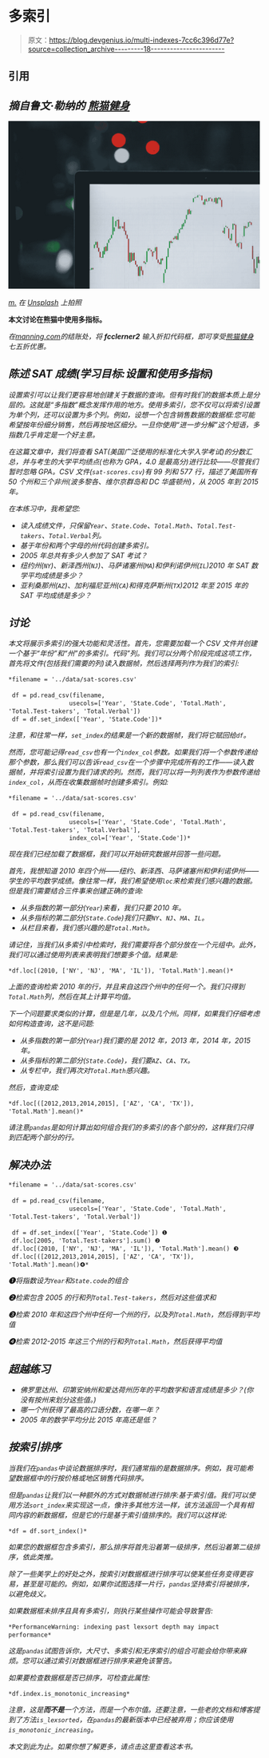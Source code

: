 # 多索引

> 原文：<https://blog.devgenius.io/multi-indexes-7cc6c396d77e?source=collection_archive---------18----------------------->

## 引用

## *摘自鲁文·勒纳的* [*熊猫健身*](https://www.manning.com/books/pandas-workout?utm_source=medium&utm_medium=referral&utm_campaign=book_lerner2_pandas_8_3_21)

*![](img/01b99a8912d3731a3d7116ab4f67c10e.png)*

*[m.](https://unsplash.com/@m_____me?utm_source=unsplash&utm_medium=referral&utm_content=creditCopyText) 在 [Unsplash](https://unsplash.com/s/photos/index?utm_source=unsplash&utm_medium=referral&utm_content=creditCopyText) 上拍照*

**本文讨论在熊猫中使用多指标。**

*在[manning.com](https://www.manning.com/books/pandas-workout?utm_source=medium&utm_medium=referral&utm_campaign=book_lerner2_pandas_8_3_21)的结账处，将 **fcclerner2** 输入折扣代码框，即可享受[*熊猫健身*](https://www.manning.com/books/pandas-workout?utm_source=medium&utm_medium=referral&utm_campaign=book_lerner2_pandas_8_3_21) 七五折优惠。*

## ***陈述 SAT 成绩(学习目标:设置和使用多指标)***

*设置索引可以让我们更容易地创建关于数据的查询。但有时我们的数据本质上是分层的。这就是“多指数”概念发挥作用的地方。使用多索引，您不仅可以将索引设置为单个列，还可以设置为多个列。例如，设想一个包含销售数据的数据框:您可能希望按年份细分销售，然后再按地区细分。一旦你使用“进一步分解”这个短语，多指数几乎肯定是一个好主意。*

*在这篇文章中，我们将查看 SAT(美国广泛使用的标准化大学入学考试)的分数汇总，并与考生的大学平均绩点(也称为 GPA，4.0 是最高分)进行比较——尽管我们暂时忽略 GPA。CSV 文件(`sat-scores.csv`)有 99 列和 577 行，描述了美国所有 50 个州和三个非州(波多黎各、维尔京群岛和 DC 华盛顿州)，从 2005 年到 2015 年。*

*在本练习中，我希望您:*

*   *读入成绩文件，只保留`Year`、`State.Code`、`Total.Math`、`Total.Test-takers`、`Total.Verbal`列。*
*   *基于年份和两个字母的州代码创建多索引。*
*   *2005 年总共有多少人参加了 SAT 考试？*
*   *纽约州(`NY`)、新泽西州(`NJ`)、马萨诸塞州(`MA`)和伊利诺伊州(`IL`)2010 年 SAT 数学平均成绩是多少？*
*   *亚利桑那州(`AZ`)、加利福尼亚州(`CA`)和得克萨斯州(`TX`)2012 年至 2015 年的 SAT 平均成绩是多少？*

## *讨论*

*本文将展示多索引的强大功能和灵活性。首先，您需要加载一个 CSV 文件并创建一个基于“年份”和“州”的多索引。代码”列。我们可以分两个阶段完成这项工作，首先将文件(包括我们需要的列)读入数据帧，然后选择两列作为我们的索引:*

```
*filename = '../data/sat-scores.csv'

 df = pd.read_csv(filename,
                 usecols=['Year', 'State.Code', 'Total.Math', 'Total.Test-takers', 'Total.Verbal'])
 df = df.set_index(['Year', 'State.Code'])*
```

*注意，和往常一样，`set_index`的结果是一个新的数据帧，我们将它赋回给`df`。*

*然而，您可能记得`read_csv`也有一个`index_col`参数。如果我们将一个参数传递给那个参数，那么我们可以告诉`read_csv`在一个步骤中完成所有的工作——读入数据帧，并将索引设置为我们请求的列。然而，我们可以将一列列表作为参数传递给`index_col`，从而在收集数据帧时创建多索引。例如:*

```
*filename = '../data/sat-scores.csv'

 df = pd.read_csv(filename,
                 usecols=['Year', 'State.Code', 'Total.Math', 'Total.Test-takers', 'Total.Verbal'],
                 index_col=['Year', 'State.Code'])*
```

*现在我们已经加载了数据框，我们可以开始研究数据并回答一些问题。*

*首先，我想知道 2010 年四个州——纽约、新泽西、马萨诸塞州和伊利诺伊州——学生的平均数学成绩。像往常一样，我们希望使用`loc`来检索我们感兴趣的数据。但是我们需要结合三件事来创建正确的查询:*

*   *从多指数的第一部分(`Year`)来看，我们只要 2010 年。*
*   *从多指标的第二部分(`State.Code`)我们只要`NY`、`NJ`、`MA`、`IL`。*
*   *从栏目来看，我们感兴趣的是`Total.Math`。*

*请记住，当我们从多索引中检索时，我们需要将各个部分放在一个元组中。此外，我们可以通过使用列表来表明我们想要多个值。结果是:*

```
*df.loc[(2010, ['NY', 'NJ', 'MA', 'IL']), 'Total.Math'].mean()*
```

*上面的查询检索 2010 年的行，并且来自这四个州中的任何一个。我们只得到`Total.Math`列，然后在其上计算平均值。*

*下一个问题要求类似的计算，但是是几年，以及几个州。同样，如果我们仔细考虑如何构造查询，这不是问题:*

*   *从多指数的第一部分(`Year`)我们要的是 2012 年，2013 年，2014 年，2015 年。*
*   *从多指标的第二部分(`State.Code`)，我们要`AZ`、`CA`、`TX`。*
*   *从专栏中，我们再次对`Total.Math`感兴趣。*

*然后，查询变成:*

```
*df.loc[([2012,2013,2014,2015], ['AZ', 'CA', 'TX']), 'Total.Math'].mean()*
```

*请注意`pandas`是如何计算出如何组合我们的多索引的各个部分的，这样我们只得到匹配两个部分的行。*

## *解决办法*

```
*filename = '../data/sat-scores.csv'

 df = pd.read_csv(filename,
                 usecols=['Year', 'State.Code', 'Total.Math', 'Total.Test-takers', 'Total.Verbal'])

 df = df.set_index(['Year', 'State.Code']) ❶
 df.loc[2005, 'Total.Test-takers'].sum() ❷
 df.loc[(2010, ['NY', 'NJ', 'MA', 'IL']), 'Total.Math'].mean() ❸
 df.loc[([2012,2013,2014,2015], ['AZ', 'CA', 'TX']), 'Total.Math'].mean()❹*
```

*❶将指数设为`Year`和`State.code`的组合*

*❷检索包含 2005 的行和列`Total.Test-takers`，然后对这些值求和*

*❸检索 2010 年和这四个州中任何一个州的行，以及列`Total.Math`，然后得到平均值*

*❹检索 2012-2015 年这三个州的行和列`Total.Math`，然后获得平均值*

## *超越练习*

*   *佛罗里达州、印第安纳州和爱达荷州历年的平均数学和语言成绩是多少？(你没有按州来划分这些值。)*
*   *哪一个州获得了最高的口语分数，在哪一年？*
*   *2005 年的数学平均分比 2015 年高还是低？*

## ***按索引排序***

*当我们在`pandas`中谈论数据排序时，我们通常指的是数据排序。例如，我可能希望数据框中的行按价格或地区销售代码排序。*

*但是`pandas`让我们以一种额外的方式对数据帧进行排序:基于索引值。我们可以使用方法`sort_index`来实现这一点，像许多其他方法一样，该方法返回一个具有相同内容的新数据框，但是它的行是基于索引值排序的。我们可以这样说:*

```
*df = df.sort_index()*
```

*如果您的数据框包含多索引，那么排序将首先沿着第一级排序，然后沿着第二级排序，依此类推。*

*除了一些美学上的好处之外，按索引对数据框进行排序可以使某些任务变得更容易，甚至是可能的。例如，如果你试图选择一片行，`pandas`坚持索引将被排序，以避免歧义。*

*如果数据框未排序且具有多索引，则执行某些操作可能会导致警告:*

```
*PerformanceWarning: indexing past lexsort depth may impact performance*
```

*这是`pandas`试图告诉你，大尺寸、多索引和无序索引的组合可能会给你带来麻烦。您可以通过索引对数据框进行排序来避免该警告。*

*如果要检查数据框是否已排序，可检查此属性:*

```
*df.index.is_monotonic_increasing*
```

*注意，这是**而不是**一个方法，而是一个布尔值。还要注意，一些老的文档和博客提到了方法`is_lexsorted`，在`pandas`的最新版本中已经被弃用；你应该使用`is_monotonic_increasing`。*

*本文到此为止。如果你想了解更多，请点击这里查看这本书。*